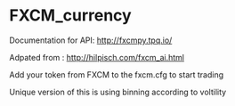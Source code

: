 # FXCM_currency

Documentation for API: http://fxcmpy.tpq.io/


Adpated from : http://hilpisch.com/fxcm_ai.html

Add your token from FXCM to the fxcm.cfg to start trading

Unique version of this is using binning according to voltility 
